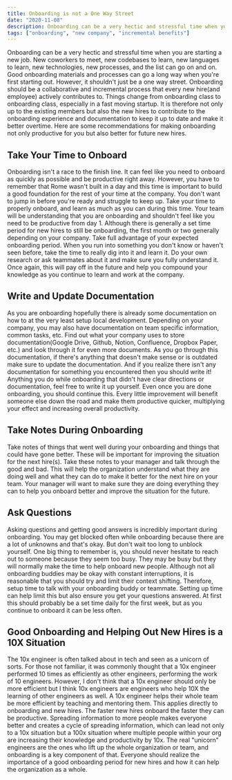 ```yaml
---
title: Onboarding is not a One Way Street
date: "2020-11-08"
description: Onboarding can be a very hectic and stressful time when you are starting a new job. New coworkers to meet, new codebases to learn, new languages to learn, new technologies, new processes, and the list can go on and on. Good onboarding materials and processes can go a long way when you're first starting out. However, it shouldn't just be a one way street where the company gives to you and you don't give back anything in return. Onboarding should be a collaborative and incremental process that every new hire actively contributes to. Things change from new hire(or onboarding class in larger companies) to new hire, especially in a fast moving startup. It is therefore not only up to the existing members but also the new hires to contribute to the onboarding experience and make it better over time.
tags: ["onboarding", "new company", "incremental benefits"]
---
```

Onboarding can be a very hectic and stressful time when you are starting a new job. New coworkers to meet, new codebases to learn, new languages to learn, new technologies, new processes, and the list can go on and on. Good onboarding materials and processes can go a long way when you're first starting out. However, it shouldn't just be a one way street. Onboarding should be a collaborative and incremental process that every new hire(and employee) actively contributes to. Things change from onboarding class to onboarding class, especially in a fast moving startup. It is therefore not only up to the existing members but also the new hires to contribute to the onboarding experience and documentation to keep it up to date and make it better overtime. Here are some recommendations for making onboarding not only productive for you but also better for future new hires.

## Take Your Time to Onboard
Onboarding isn't a race to the finish line. It can feel like you need to onboard as quickly as possible and be productive right away. However, you have to remember that Rome wasn't built in a day and this time is important to build a good foundation for the rest of your time at the company. You don't want to jump in before you're ready and struggle to keep up. Take your time to properly onboard, and learn as much as you can during this time. Your team will be understanding that you are onboarding and shouldn't feel like you need to be productive from day 1. Although there is generally a set time period for new hires to still be onboarding, the first month or two generally depending on your company. Take full advantage of your expected onboarding period. When you run into something you don't know or haven't seen before, take the time to really dig into it and learn it. Do your own research or ask teammates about it and make sure you fully understand it. Once again, this will pay off in the future and help you compound your knowledge as you continue to learn and work at the company.

## Write and Update Documentation
As you are onboarding hopefully there is already some documentation on how to at the very least setup local development. Depending on your company, you may also have documentation on team specific information, common tasks, etc. Find out what your company uses to store documentation(Google Drive, Github, Notion, Confluence, Dropbox Paper, etc.) and look through it for even more documents. As you go through this documentation, if there's anything that doesn't make sense or is outdated make sure to update the documentation. And if you realize there isn't any documentation for something you encountered then you should write it! Anything you do while onboarding that didn't have clear directions or documentation, feel free to write it up yourself. Even once you are done onboarding, you should continue this. Every little improvement will benefit someone else down the road and make them productive quicker, multiplying your effect and increasing overall productivity.

## Take Notes During Onboarding
Take notes of things that went well during your onboarding and things that could have gone better. These will be important for improving the situation for the next hire(s). Take these notes to your manager and talk through the good and bad. This will help the organization understand what they are doing well and what they can do to make it better for the next hire on your team. Your manager will want to make sure they are doing everything they can to help you onboard better and improve the situation for the future.

## Ask Questions
Asking questions and getting good answers is incredibly important during onboarding. You may get blocked often while onboarding because there are a lot of unknowns and that's okay. But don't wait too long to unblock yourself. One big thing to remember is, you should never hesitate to reach out to someone because they seem too busy. They may be busy but they will normally make the time to help onboard new people. Although not all onboarding buddies may be okay with constant interruptions, it is reasonable that you should try and limit their context shifting. Therefore, setup time to talk with your onboarding buddy or teammate. Setting up time can help limit this but also ensure you get your questions answered. At first this should probably be a set time daily for the first week, but as you continue to onboard it can be less often.

## Good Onboarding and Helping Out New Hires is a 10X Situation
The 10x engineer is often talked about in tech and seen as a unicorn of sorts. For those not familiar, it was commonly thought that a 10x engineer performed 10 times as efficiently as other engineers, performing the work of 10 engineers. However, I don't think that a 10x engineer should only be more efficient but I think 10x engineers are engineers who help 10X the learning of other engineers as well. A 10x engineer helps their whole team be more efficient by teaching and mentoring them. This applies directly to onboarding and new hires. The faster new hires onboard the faster they can be productive. Spreading information to more people makes everyone better and creates a cycle of spreading information, which can lead not only to a 10x situation but a 100x situation where multiple people within your org are increasing their knowledge and productivity by 10x. The real "unicorn" engineers are the ones who lift up the whole organization or team, and onboarding is a key component of that.  Everyone should realize the importance of a good onboarding period for new hires and how it can help the organization as a whole.
